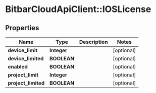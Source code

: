 # BitbarCloudApiClient::IOSLicense

## Properties
Name | Type | Description | Notes
------------ | ------------- | ------------- | -------------
**device_limit** | **Integer** |  | [optional] 
**device_limited** | **BOOLEAN** |  | [optional] 
**enabled** | **BOOLEAN** |  | [optional] 
**project_limit** | **Integer** |  | [optional] 
**project_limited** | **BOOLEAN** |  | [optional] 


